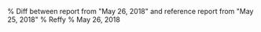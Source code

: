 % Diff between report from "May 26, 2018" and reference report from "May 25, 2018"
% Reffy
% May 26, 2018

